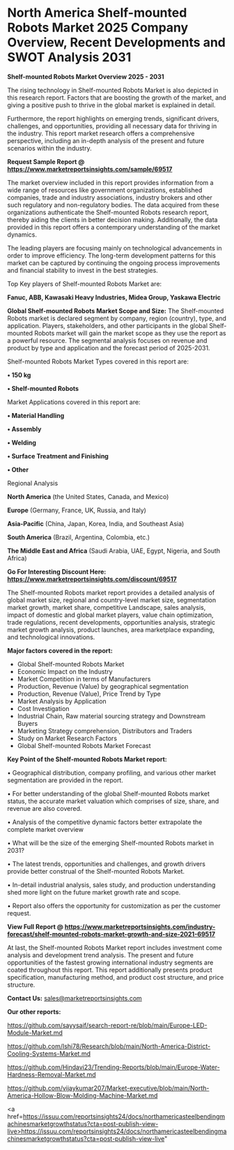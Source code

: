# North America Shelf-mounted Robots Market 2025 Company Overview, Recent Developments and SWOT Analysis 2031

<Strong> Shelf-mounted Robots Market Overview 2025 - 2031</strong>

The rising technology in Shelf-mounted Robots Market is also depicted in this research report. Factors that are boosting the growth of the market, and giving a positive push to thrive in the global market is explained in detail.

Furthermore, the report highlights on emerging trends, significant drivers, challenges, and opportunities, providing all necessary data for thriving in the industry. This report market research offers a comprehensive perspective, including an in-depth analysis of the present and future scenarios within the industry.

<strong>Request Sample Report @ <a href=https://www.marketreportsinsights.com/sample/69517>https://www.marketreportsinsights.com/sample/69517</a></strong>

The market overview included in this report provides information from a wide range of resources like government organizations, established companies, trade and industry associations, industry brokers and other such regulatory and non-regulatory bodies. The data acquired from these organizations authenticate the Shelf-mounted Robots research report, thereby aiding the clients in better decision making. Additionally, the data provided in this report offers a contemporary understanding of the market dynamics.

The leading players are focusing mainly on technological advancements in order to improve efficiency. The long-term development patterns for this market can be captured by continuing the ongoing process improvements and financial stability to invest in the best strategies.

Top Key players of Shelf-mounted Robots Market are:

<strong>Fanuc, ABB, Kawasaki Heavy Industries, Midea Group, Yaskawa Electric</strong>

<strong><b>Global Shelf-mounted Robots Market Scope and Size:</b></strong>
The Shelf-mounted Robots market is declared segment by company, region (country), type, and application. Players, stakeholders, and other participants in the global Shelf-mounted Robots market will gain the market scope as they use the report as a powerful resource. The segmental analysis focuses on revenue and product by type and application and the forecast period of 2025-2031.

Shelf-mounted Robots Market Types covered in this report are:

<strong>• 150 kg

• Shelf-mounted Robots</strong>

Market Applications covered in this report are:

<strong>• Material Handling

• Assembly

• Welding

• Surface Treatment and Finishing

• Other</strong> 

Regional Analysis

<strong>North America</strong> (the United States, Canada, and Mexico)

<strong>Europe</strong> (Germany, France, UK, Russia, and Italy)

<strong>Asia-Pacific</strong> (China, Japan, Korea, India, and Southeast Asia)

<strong>South America</strong> (Brazil, Argentina, Colombia, etc.)

<strong>The Middle East and Africa</strong> (Saudi Arabia, UAE, Egypt, Nigeria, and South Africa)

<strong>Go For Interesting Discount Here: <a href=https://www.marketreportsinsights.com/discount/69517>https://www.marketreportsinsights.com/discount/69517</a></strong>

The Shelf-mounted Robots market report provides a detailed analysis of global market size, regional and country-level market size, segmentation market growth, market share, competitive Landscape, sales analysis, impact of domestic and global market players, value chain optimization, trade regulations, recent developments, opportunities analysis, strategic market growth analysis, product launches, area marketplace expanding, and technological innovations.

<strong><b>Major factors covered in the report:</b></strong>
<ul>
  <li>Global Shelf-mounted Robots Market </li>
  <li>Economic Impact on the Industry</li>
  <li>Market Competition in terms of Manufacturers</li>
  <li>Production, Revenue (Value) by geographical segmentation</li>
  <li>Production, Revenue (Value), Price Trend by Type</li>
  <li>Market Analysis by Application</li>
  <li>Cost Investigation</li>
  <li>Industrial Chain, Raw material sourcing strategy and Downstream Buyers</li>
  <li>Marketing Strategy comprehension, Distributors and Traders</li>
  <li>Study on Market Research Factors</li>
  <li>Global Shelf-mounted Robots Market Forecast</li>
</ul>

<strong><b>Key Point of the Shelf-mounted Robots Market report:</b></strong>

• Geographical distribution, company profiling, and various other market segmentation are provided in the report.

• For better understanding of the global Shelf-mounted Robots market status, the accurate market valuation which comprises of size, share, and revenue are also covered.

• Analysis of the competitive dynamic factors better extrapolate the complete market overview

• What will be the size of the emerging Shelf-mounted Robots market in 2031?

• The latest trends, opportunities and challenges, and growth drivers provide better construal of the Shelf-mounted Robots Market.

• In-detail industrial analysis, sales study, and production understanding shed more light on the future market growth rate and scope.

• Report also offers the opportunity for customization as per the customer request.

<strong><b>View Full Report @ <a href=https://www.marketreportsinsights.com/industry-forecast/shelf-mounted-robots-market-growth-and-size-2021-69517>https://www.marketreportsinsights.com/industry-forecast/shelf-mounted-robots-market-growth-and-size-2021-69517</a></b></strong>


At last, the Shelf-mounted Robots Market report includes investment come analysis and development trend analysis. The present and future opportunities of the fastest growing international industry segments are coated throughout this report. This report additionally presents product specification, manufacturing method, and product cost structure, and price structure.

<strong>Contact Us:</strong>
sales@marketreportsinsights.com

<strong>Our other reports:</strong>

<a href=https://github.com/sayysaif/search-report-re/blob/main/Europe-LED-Module-Market.md>https://github.com/sayysaif/search-report-re/blob/main/Europe-LED-Module-Market.md</a>

<a href=https://github.com/Ishi78/Research/blob/main/North-America-District-Cooling-Systems-Market.md>https://github.com/Ishi78/Research/blob/main/North-America-District-Cooling-Systems-Market.md</a>

<a href=https://github.com/Hindavi23/Trending-Reports/blob/main/Europe-Water-Hardness-Removal-Market.md>https://github.com/Hindavi23/Trending-Reports/blob/main/Europe-Water-Hardness-Removal-Market.md</a>

<a href=https://github.com/vijaykumar207/Market-executive/blob/main/North-America-Hollow-Blow-Molding-Machine-Market.md>https://github.com/vijaykumar207/Market-executive/blob/main/North-America-Hollow-Blow-Molding-Machine-Market.md</a>

<a href=https://issuu.com/reportsinsights24/docs/northamericasteelbendingmachinesmarketgrowthstatus?cta=post-publish-view-live>https://issuu.com/reportsinsights24/docs/northamericasteelbendingmachinesmarketgrowthstatus?cta=post-publish-view-live</a>"
